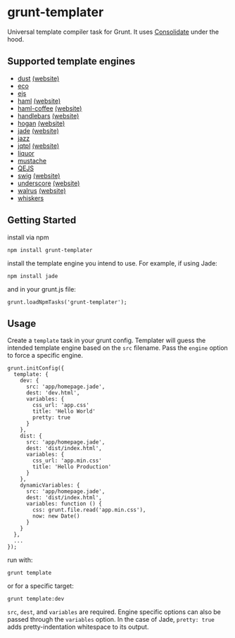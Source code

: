 # grunt-templater

Universal template compiler task for Grunt. It uses [Consolidate](https://github.com/visionmedia/consolidate.js) under the hood.

## Supported template engines

  - [dust](https://github.com/akdubya/dustjs) [(website)](http://akdubya.github.com/dustjs/)
  - [eco](https://github.com/sstephenson/eco)
  - [ejs](https://github.com/visionmedia/ejs)
  - [haml](https://github.com/visionmedia/haml.js) [(website)](http://haml-lang.com/)
  - [haml-coffee](https://github.com/9elements/haml-coffee) [(website)](http://haml-lang.com/)
  - [handlebars](https://github.com/wycats/handlebars.js/) [(website)](http://handlebarsjs.com/)
  - [hogan](https://github.com/twitter/hogan.js) [(website)](http://twitter.github.com/hogan.js/)
  - [jade](https://github.com/visionmedia/jade) [(website)](http://jade-lang.com/)
  - [jazz](https://github.com/shinetech/jazz)
  - [jqtpl](https://github.com/kof/node-jqtpl) [(website)](http://api.jquery.com/category/plugins/templates/)
  - [liquor](https://github.com/chjj/liquor)
  - [mustache](https://github.com/janl/mustache.js)
  - [QEJS](https://github.com/jepso/QEJS)
  - [swig](https://github.com/paularmstrong/swig) [(website)](http://paularmstrong.github.com/swig/)
  - [underscore](https://github.com/documentcloud/underscore) [(website)](http://documentcloud.github.com/underscore/)
  - [walrus](https://github.com/jeremyruppel/walrus) [(website)](http://documentup.com/jeremyruppel/walrus/)
  - [whiskers](https://github.com/gsf/whiskers.js/tree/)

## Getting Started

install via npm

    npm install grunt-templater

install the template engine you intend to use. For example, if using Jade:

    npm install jade

and in your grunt.js file:

    grunt.loadNpmTasks('grunt-templater');

## Usage

Create a `template` task in your grunt config. Templater will guess the intended template engine based on the `src` filename. Pass the `engine` option to force a specific engine.

    grunt.initConfig({
      template: {
        dev: {
          src: 'app/homepage.jade',
          dest: 'dev.html',
          variables: {
            css_url: 'app.css'
            title: 'Hello World'
            pretty: true
          }
        },
        dist: {
          src: 'app/homepage.jade',
          dest: 'dist/index.html',
          variables: {
            css_url: 'app.min.css'
            title: 'Hello Production'
          }
        },
        dynamicVariables: {
          src: 'app/homepage.jade',
          dest: 'dist/index.html',
          variables: function () {
            css: grunt.file.read('app.min.css'),
            now: new Date()
          }
        }
      },
      ...
    });

run with:

    grunt template

or for a specific target:

    grunt template:dev

`src`, `dest`, and `variables` are required. Engine specific options can also be passed through the `variables` option. In the case of Jade, `pretty: true` adds pretty-indentation whitespace to its output.